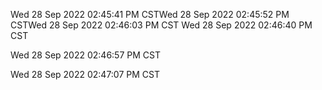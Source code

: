 Wed 28 Sep 2022 02:45:41 PM CSTWed 28 Sep 2022 02:45:52 PM CSTWed 28 Sep 2022 02:46:03 PM CST
Wed 28 Sep 2022 02:46:40 PM CST

Wed 28 Sep 2022 02:46:57 PM CST

Wed 28 Sep 2022 02:47:07 PM CST
